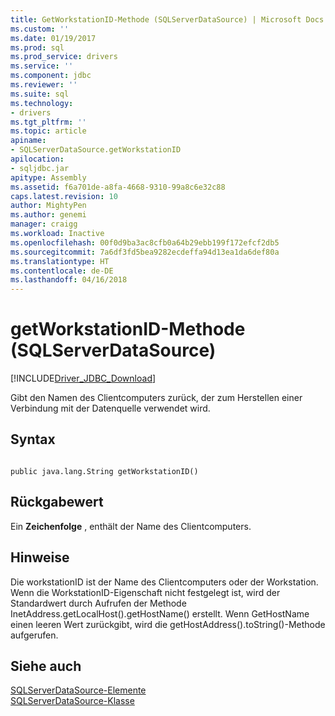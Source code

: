 ```yaml
---
title: GetWorkstationID-Methode (SQLServerDataSource) | Microsoft Docs
ms.custom: ''
ms.date: 01/19/2017
ms.prod: sql
ms.prod_service: drivers
ms.service: ''
ms.component: jdbc
ms.reviewer: ''
ms.suite: sql
ms.technology:
- drivers
ms.tgt_pltfrm: ''
ms.topic: article
apiname:
- SQLServerDataSource.getWorkstationID
apilocation:
- sqljdbc.jar
apitype: Assembly
ms.assetid: f6a701de-a8fa-4668-9310-99a8c6e32c88
caps.latest.revision: 10
author: MightyPen
ms.author: genemi
manager: craigg
ms.workload: Inactive
ms.openlocfilehash: 00f0d9ba3ac8cfb0a64b29ebb199f172efcf2db5
ms.sourcegitcommit: 7a6df3fd5bea9282ecdeffa94d13ea1da6def80a
ms.translationtype: HT
ms.contentlocale: de-DE
ms.lasthandoff: 04/16/2018
---
```

# <a name="getworkstationid-method-sqlserverdatasource"></a>getWorkstationID-Methode (SQLServerDataSource)
[!INCLUDE[Driver_JDBC_Download](../../../includes/driver_jdbc_download.md)]

  Gibt den Namen des Clientcomputers zurück, der zum Herstellen einer Verbindung mit der Datenquelle verwendet wird.  
  
## <a name="syntax"></a>Syntax  
  
```  
  
public java.lang.String getWorkstationID()  
```  
  
## <a name="return-value"></a>Rückgabewert  
 Ein **Zeichenfolge** , enthält der Name des Clientcomputers.  
  
## <a name="remarks"></a>Hinweise  
 Die workstationID ist der Name des Clientcomputers oder der Workstation. Wenn die WorkstationID-Eigenschaft nicht festgelegt ist, wird der Standardwert durch Aufrufen der Methode InetAddress.getLocalHost().getHostName() erstellt. Wenn GetHostName einen leeren Wert zurückgibt, wird die getHostAddress().toString()-Methode aufgerufen.  
  
## <a name="see-also"></a>Siehe auch  
 [SQLServerDataSource-Elemente](../../../connect/jdbc/reference/sqlserverdatasource-members.md)   
 [SQLServerDataSource-Klasse](../../../connect/jdbc/reference/sqlserverdatasource-class.md)  
  
  
